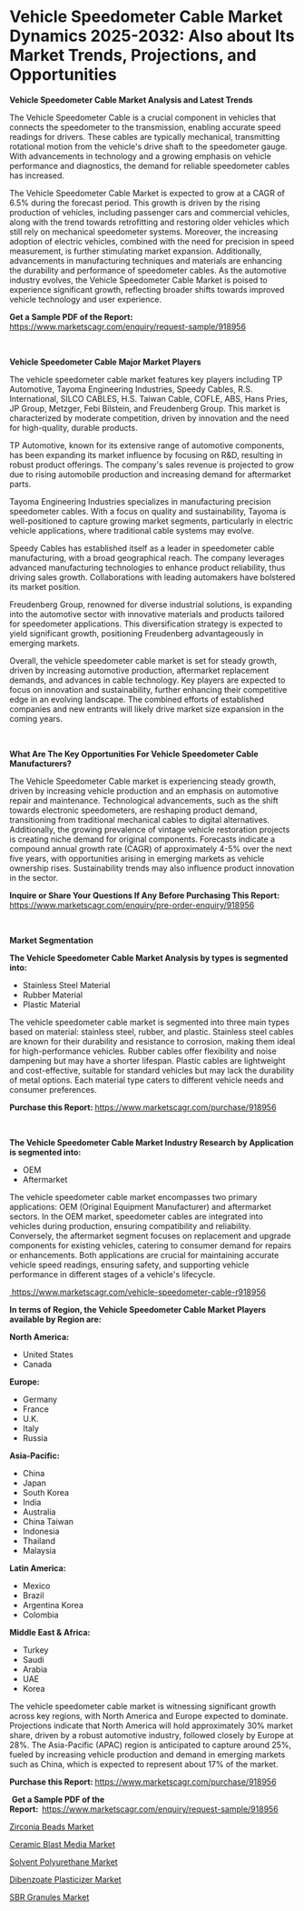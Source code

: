 <p><h1>Vehicle Speedometer Cable Market Dynamics 2025-2032: Also about Its Market Trends, Projections, and Opportunities</h1></p><p><strong>Vehicle Speedometer Cable Market Analysis and Latest Trends</strong></p>
<p><p>The Vehicle Speedometer Cable is a crucial component in vehicles that connects the speedometer to the transmission, enabling accurate speed readings for drivers. These cables are typically mechanical, transmitting rotational motion from the vehicle's drive shaft to the speedometer gauge. With advancements in technology and a growing emphasis on vehicle performance and diagnostics, the demand for reliable speedometer cables has increased.</p><p>The Vehicle Speedometer Cable Market is expected to grow at a CAGR of 6.5% during the forecast period. This growth is driven by the rising production of vehicles, including passenger cars and commercial vehicles, along with the trend towards retrofitting and restoring older vehicles which still rely on mechanical speedometer systems. Moreover, the increasing adoption of electric vehicles, combined with the need for precision in speed measurement, is further stimulating market expansion. Additionally, advancements in manufacturing techniques and materials are enhancing the durability and performance of speedometer cables. As the automotive industry evolves, the Vehicle Speedometer Cable Market is poised to experience significant growth, reflecting broader shifts towards improved vehicle technology and user experience.</p></p>
<p><strong>Get a Sample PDF of the Report:&nbsp;</strong> <a href="https://www.marketscagr.com/enquiry/request-sample/918956?utm_campaign=1895&utm_medium=2&utm_source=Github&utm_content=ia&utm_term=30012025&utm_id=vehicle-speedometer-cable">https://www.marketscagr.com/enquiry/request-sample/918956</a></p>
<p>&nbsp;</p>
<p><strong>Vehicle Speedometer Cable Major Market Players</strong></p>
<p><p>The vehicle speedometer cable market features key players including TP Automotive, Tayoma Engineering Industries, Speedy Cables, R.S. International, SILCO CABLES, H.S. Taiwan Cable, COFLE, ABS, Hans Pries, JP Group, Metzger, Febi Bilstein, and Freudenberg Group. This market is characterized by moderate competition, driven by innovation and the need for high-quality, durable products.</p><p>TP Automotive, known for its extensive range of automotive components, has been expanding its market influence by focusing on R&D, resulting in robust product offerings. The company's sales revenue is projected to grow due to rising automobile production and increasing demand for aftermarket parts.</p><p>Tayoma Engineering Industries specializes in manufacturing precision speedometer cables. With a focus on quality and sustainability, Tayoma is well-positioned to capture growing market segments, particularly in electric vehicle applications, where traditional cable systems may evolve.</p><p>Speedy Cables has established itself as a leader in speedometer cable manufacturing, with a broad geographical reach. The company leverages advanced manufacturing technologies to enhance product reliability, thus driving sales growth. Collaborations with leading automakers have bolstered its market position.</p><p>Freudenberg Group, renowned for diverse industrial solutions, is expanding into the automotive sector with innovative materials and products tailored for speedometer applications. This diversification strategy is expected to yield significant growth, positioning Freudenberg advantageously in emerging markets.</p><p>Overall, the vehicle speedometer cable market is set for steady growth, driven by increasing automotive production, aftermarket replacement demands, and advances in cable technology. Key players are expected to focus on innovation and sustainability, further enhancing their competitive edge in an evolving landscape. The combined efforts of established companies and new entrants will likely drive market size expansion in the coming years.</p></p>
<p>&nbsp;</p>
<p><strong>What Are The Key Opportunities For Vehicle Speedometer Cable Manufacturers?</strong></p>
<p><p>The Vehicle Speedometer Cable market is experiencing steady growth, driven by increasing vehicle production and an emphasis on automotive repair and maintenance. Technological advancements, such as the shift towards electronic speedometers, are reshaping product demand, transitioning from traditional mechanical cables to digital alternatives. Additionally, the growing prevalence of vintage vehicle restoration projects is creating niche demand for original components. Forecasts indicate a compound annual growth rate (CAGR) of approximately 4-5% over the next five years, with opportunities arising in emerging markets as vehicle ownership rises. Sustainability trends may also influence product innovation in the sector.</p></p>
<p><strong>Inquire or Share Your Questions If Any Before Purchasing This Report:</strong> <a href="https://www.marketscagr.com/enquiry/pre-order-enquiry/918956?utm_campaign=1895&utm_medium=2&utm_source=Github&utm_content=ia&utm_term=30012025&utm_id=vehicle-speedometer-cable">https://www.marketscagr.com/enquiry/pre-order-enquiry/918956</a></p>
<p>&nbsp;</p>
<p><strong>Market Segmentation</strong></p>
<p><strong>The Vehicle Speedometer Cable Market Analysis by types is segmented into:</strong></p>
<p><ul><li>Stainless Steel Material</li><li>Rubber Material</li><li>Plastic Material</li></ul></p>
<p><p>The vehicle speedometer cable market is segmented into three main types based on material: stainless steel, rubber, and plastic. Stainless steel cables are known for their durability and resistance to corrosion, making them ideal for high-performance vehicles. Rubber cables offer flexibility and noise dampening but may have a shorter lifespan. Plastic cables are lightweight and cost-effective, suitable for standard vehicles but may lack the durability of metal options. Each material type caters to different vehicle needs and consumer preferences.</p></p>
<p><strong>Purchase this Report:&nbsp;</strong><a href="https://www.marketscagr.com/purchase/918956?utm_campaign=1895&utm_medium=2&utm_source=Github&utm_content=ia&utm_term=30012025&utm_id=vehicle-speedometer-cable">https://www.marketscagr.com/purchase/918956</a></p>
<p>&nbsp;</p>
<p><strong>The Vehicle Speedometer Cable Market Industry Research by Application is segmented into:</strong></p>
<p><ul><li>OEM</li><li>Aftermarket</li></ul></p>
<p><p>The vehicle speedometer cable market encompasses two primary applications: OEM (Original Equipment Manufacturer) and aftermarket sectors. In the OEM market, speedometer cables are integrated into vehicles during production, ensuring compatibility and reliability. Conversely, the aftermarket segment focuses on replacement and upgrade components for existing vehicles, catering to consumer demand for repairs or enhancements. Both applications are crucial for maintaining accurate vehicle speed readings, ensuring safety, and supporting vehicle performance in different stages of a vehicle's lifecycle.</p></p>
<p><a href="https://www.marketscagr.com/vehicle-speedometer-cable-r918956?utm_campaign=1895&utm_medium=2&utm_source=Github&utm_content=ia&utm_term=30012025&utm_id=vehicle-speedometer-cable">&nbsp;https://www.marketscagr.com/vehicle-speedometer-cable-r918956</a></p>
<p><strong>In terms of Region, the Vehicle Speedometer Cable Market Players available by Region are:</strong></p>
<p>
    <p> <strong> North America: </strong>
        <ul>
            <li>United States</li>
            <li>Canada</li>
        </ul>
        </p> 
    <p> <strong> Europe: </strong>
        <ul>
            <li>Germany</li>
            <li>France</li>
            <li>U.K.</li>
            <li>Italy</li>
            <li>Russia</li>
        </ul>
        </p> 
    <p> <strong> Asia-Pacific: </strong>
        <ul>
            <li>China</li>
            <li>Japan</li>
            <li>South Korea</li>
            <li>India</li>
            <li>Australia</li>
            <li>China Taiwan</li>
            <li>Indonesia</li>
            <li>Thailand</li>
            <li>Malaysia</li>
        </ul>
        </p> 
    <p> <strong> Latin America: </strong>
        <ul>
            <li>Mexico</li>
            <li>Brazil</li>
            <li>Argentina Korea</li>
            <li>Colombia</li>
        </ul>
        </p> 
    <p> <strong> Middle East & Africa: </strong>
        <ul>
            <li>Turkey</li>
            <li>Saudi</li>
            <li>Arabia</li>
            <li>UAE</li>
            <li>Korea</li>
        </ul>
    </p>
    </p>
<p><p>The vehicle speedometer cable market is witnessing significant growth across key regions, with North America and Europe expected to dominate. Projections indicate that North America will hold approximately 30% market share, driven by a robust automotive industry, followed closely by Europe at 28%. The Asia-Pacific (APAC) region is anticipated to capture around 25%, fueled by increasing vehicle production and demand in emerging markets such as China, which is expected to represent about 17% of the market.</p></p>
<p><strong>Purchase this Report: </strong><a href="https://www.marketscagr.com/purchase/918956?utm_campaign=1895&utm_medium=2&utm_source=Github&utm_content=ia&utm_term=30012025&utm_id=vehicle-speedometer-cable">https://www.marketscagr.com/purchase/918956</a></p>
<p>&nbsp;<strong>Get a Sample PDF of the Report:&nbsp;&nbsp;</strong><a href="https://www.marketscagr.com/enquiry/request-sample/918956?utm_campaign=1895&utm_medium=2&utm_source=Github&utm_content=ia&utm_term=30012025&utm_id=vehicle-speedometer-cable">https://www.marketscagr.com/enquiry/request-sample/918956</a></p>
<p><strong></strong></p>
<p><p><a href="https://github.com/willjis/Market-Research-Report-List-1/blob/main/zirconia-beads-market.md?utm_campaign=1895&utm_medium=2&utm_source=Github&utm_content=ia&utm_term=30012025&utm_id=vehicle-speedometer-cable">Zirconia Beads Market</a></p><p><a href="https://github.com/mookiesville/Market-Research-Report-List-1/blob/main/ceramic-blast-media-market.md?utm_campaign=1895&utm_medium=2&utm_source=Github&utm_content=ia&utm_term=30012025&utm_id=vehicle-speedometer-cable">Ceramic Blast Media Market</a></p><p><a href="https://github.com/marlanamarvn/Market-Research-Report-List-1/blob/main/solvent-polyurethane-market.md?utm_campaign=1895&utm_medium=2&utm_source=Github&utm_content=ia&utm_term=30012025&utm_id=vehicle-speedometer-cable">Solvent Polyurethane Market</a></p><p><a href="https://github.com/castoriffic/Market-Research-Report-List-5/blob/main/dibenzoate-plasticizer-market.md?utm_campaign=1895&utm_medium=2&utm_source=Github&utm_content=ia&utm_term=30012025&utm_id=vehicle-speedometer-cable">Dibenzoate Plasticizer Market</a></p><p><a href="https://github.com/ryanbell8967/Market-Research-Report-List-1/blob/main/sbr-granules-market.md?utm_campaign=1895&utm_medium=2&utm_source=Github&utm_content=ia&utm_term=30012025&utm_id=vehicle-speedometer-cable">SBR Granules Market</a></p></p>